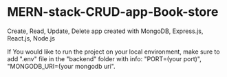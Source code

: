 # MERN-stack-CRUD-app-Book-store
Create, Read, Update, Delete app created with MongoDB, Express.js, React.js, Node.js

If You would like to run the project on your local environment, make sure to add ".env" file in the "backend" folder with info: "PORT=(your port)", "MONGODB_URI=(your mongodb uri".
